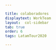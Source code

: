 ```yaml
---

title: colaboradores
displaytext: WorkTeam
layout:  col-sidebar
tab: true
order: 6
tags: LatamTour2020

---
```

